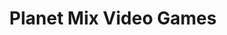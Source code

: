 ---
title: "Planet Mix Video Games"
url: /redwood-city/planet-mix-video-games/
shop: Videospiele
---